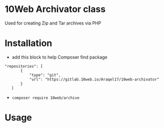 # 10Web Archivator class
Used for creating Zip and Tar archives via PHP

# Installation
 * add this block to help Composer find package
 ```
 "repositories": [
        {
            "type": "git",
            "url": "https://gitlab.10web.io/Araqel17/10web-archivator"
        }
    ]
 ```
* `composer require 10web/archive`

# Usage 